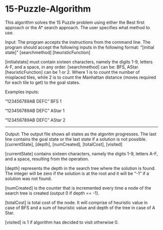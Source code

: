 # 15-Puzzle-Algorithm
This algorithm solves the 15 Puzzle problem using either the Best first approach or the A* search approach. The user specifies what method to use. 

Input: 
The program accepts the instructions from the command line. The program should
accept the following inputs in the following format:
“[initial state]” [searchmethod] [heuristicFunction]

[initialstate] must contain sixteen characters, namely the digits 1-9, letters A-F, and a space, in any order.
[searchmethod] can be: BFS, AStar.
[heuristicFunction] can be 1 or 2. Where 1 is to count the number of misplaced tiles, while 2 is to count the Manhattan distance (moves required for each tile to get) to the goal states. 

Examples inputs:

“123456789AB DEFC” BFS 1

“123456789AB DEFC” AStar 1

“123456789AB DEFC” AStar 2

-----------------------------------------------------------------------------------------------------------------------------------------------

Output: 
The output file shows all states as the algoritm progresses. The last line contains the goal state or the last state if a solution is not possible.
[currentState],
[depth], [numCreated], [totalCost], [visited]

[currentState] contains sixteen characters, namely the digits 1-9, letters A-F, and a space, resulting from the operation.

[depth] represents the depth in the search tree where the solution is found. The
integer will be zero if the solution is at the root and it will be “-1” if a solution was not found.

[numCreated] is the counter that is incremented every time a node of the search
tree is created (output 0 if depth == -1).

[totalCost] is total cost of the node. It will comprise of heuristic value in case of BFS and a sum of heuristic value and depth of the tree in case of A Star.

[visited] is 1 if algorithm has decided to visit otherwise 0.
